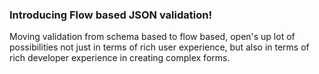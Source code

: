 ### Introducing Flow based JSON validation!

Moving validation from schema based to flow based, open's up lot of possibilities not just in terms of rich user experience, but also in terms of rich developer experience in creating complex forms.
